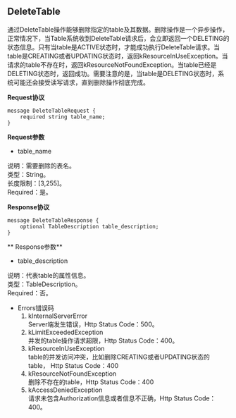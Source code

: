 ## DeleteTable

通过DeleteTable操作能够删除指定的table及其数据。删除操作是一个异步操作，正常情况下，当Table系统收到DeleteTable请求后，会立即返回一个DELETING的状态信息。只有当table是ACTIVE状态时，才能成功执行DeleteTable请求。当table是CREATING或者UPDATING状态时，返回kResourceInUseException。当请求的table不存在时，返回kResourceNotFoundException。当table已经是DELETING状态时，返回成功。需要注意的是，当table是DELETING状态时，系统可能还会接受读写请求，直到删除操作彻底完成。

**Request协议**
```
message DeleteTableRequest {
    required string table_name;
}
```
**Request参数**

* table_name

说明：需要删除的表名。<br>
类型：String。<br>
长度限制：[3,255]。<br>
Required：是。

**Response协议**
```
message DeleteTableResponse {
    optional TableDescription table_description;
}
```
** Response参数**

* table_description

说明：代表table的属性信息。<br>
类型：TableDescription。<br>
Required：否。
* Errors错误码
  1. kInternalServerError<br>
Server端发生错误，Http Status Code：500。
  2. kLimitExceededException<br>
并发的table操作请求超限，Http Status Code：400。
  3. kResourceInUseException<br>
table的并发访问冲突，比如删除CREATING或者UPDATING状态的table，
Http Status Code：400
  4. kResourceNotFoundException<br>
删除不存在的table，Http Status Code：400
  5. kAccessDeniedException<br>
请求未包含Authorization信息或者信息不正确，Http Status Code：400。
